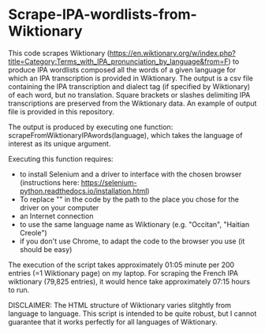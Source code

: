 # Scrape-IPA-wordlists-from-Wiktionary

This code scrapes Wiktionary (https://en.wiktionary.org/w/index.php?title=Category:Terms_with_IPA_pronunciation_by_language&from=F) to produce IPA wordlists composed all the words of a given language for which an IPA transcription is provided in Wiktionary. The output is a csv file containing the IPA transcription and dialect tag (if specified by Wiktionary) of each word, but no translation. Square brackets or slashes delimiting IPA transcriptions are preserved from the Wiktionary data. An example of output file is provided in this repository.

The output is produced by executing one function: scrapeFromWiktionaryIPAwords(language), which takes the language of interest as its unique argument.

Executing this function requires:
- to install Selenium and a driver to interface with the chosen browser (instructions here: https://selenium-python.readthedocs.io/installation.html)
- To replace "<Path to driver>" in the code by the path to the place you chose for the driver on your computer
- an Internet connection
- to use the same language name as Wiktionary (e.g. "Occitan", "Haitian Creole")
- if you don't use Chrome, to adapt the code to the browser you use (it should be easy)
  


The execution of the script takes approximately 01:05 minute per 200 entries (=1 Wiktionary page) on my laptop. For scraping the French IPA wiktionary (79,825 entries), it would hence take approximately 07:15 hours to run.

DISCLAIMER: The HTML structure of Wiktionary varies slitghtly from language to language. This script is intended to be quite robust, but I cannot guarantee that it works perfectly for all languages of Wiktionary.



